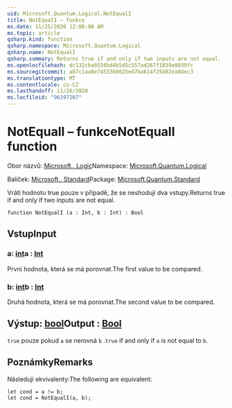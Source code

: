 ```yaml
---
uid: Microsoft.Quantum.Logical.NotEqualI
title: NotEqualI – funkce
ms.date: 11/25/2020 12:00:00 AM
ms.topic: article
qsharp.kind: function
qsharp.namespace: Microsoft.Quantum.Logical
qsharp.name: NotEqualI
qsharp.summary: Returns true if and only if two inputs are not equal.
ms.openlocfilehash: dc132cbab556bd4b5d5c557ad267f1839e8039fc
ms.sourcegitcommit: a87c1aa8e7453360025e47ba614f25b02ea84ec3
ms.translationtype: MT
ms.contentlocale: cs-CZ
ms.lasthandoff: 11/26/2020
ms.locfileid: "96197207"
---
```

# <a name="notequali-function"></a><span data-ttu-id="7a15e-102">NotEqualI – funkce</span><span class="sxs-lookup"><span data-stu-id="7a15e-102">NotEqualI function</span></span>

<span data-ttu-id="7a15e-103">Obor názvů: [Microsoft.. Logic](xref:Microsoft.Quantum.Logical)</span><span class="sxs-lookup"><span data-stu-id="7a15e-103">Namespace: [Microsoft.Quantum.Logical](xref:Microsoft.Quantum.Logical)</span></span>

<span data-ttu-id="7a15e-104">Balíček: [Microsoft.. Standard](https://nuget.org/packages/Microsoft.Quantum.Standard)</span><span class="sxs-lookup"><span data-stu-id="7a15e-104">Package: [Microsoft.Quantum.Standard](https://nuget.org/packages/Microsoft.Quantum.Standard)</span></span>


<span data-ttu-id="7a15e-105">Vrátí hodnotu true pouze v případě, že se neshodují dva vstupy.</span><span class="sxs-lookup"><span data-stu-id="7a15e-105">Returns true if and only if two inputs are not equal.</span></span>

```qsharp
function NotEqualI (a : Int, b : Int) : Bool
```


## <a name="input"></a><span data-ttu-id="7a15e-106">Vstup</span><span class="sxs-lookup"><span data-stu-id="7a15e-106">Input</span></span>

### <a name="a--int"></a><span data-ttu-id="7a15e-107">a: [int](xref:microsoft.quantum.lang-ref.int)</span><span class="sxs-lookup"><span data-stu-id="7a15e-107">a : [Int](xref:microsoft.quantum.lang-ref.int)</span></span>

<span data-ttu-id="7a15e-108">První hodnota, která se má porovnat.</span><span class="sxs-lookup"><span data-stu-id="7a15e-108">The first value to be compared.</span></span>


### <a name="b--int"></a><span data-ttu-id="7a15e-109">b: [int](xref:microsoft.quantum.lang-ref.int)</span><span class="sxs-lookup"><span data-stu-id="7a15e-109">b : [Int](xref:microsoft.quantum.lang-ref.int)</span></span>

<span data-ttu-id="7a15e-110">Druhá hodnota, která se má porovnat.</span><span class="sxs-lookup"><span data-stu-id="7a15e-110">The second value to be compared.</span></span>



## <a name="output--bool"></a><span data-ttu-id="7a15e-111">Výstup: [bool](xref:microsoft.quantum.lang-ref.bool)</span><span class="sxs-lookup"><span data-stu-id="7a15e-111">Output : [Bool](xref:microsoft.quantum.lang-ref.bool)</span></span>

<span data-ttu-id="7a15e-112">`true` pouze pokud `a` se nerovná `b` .</span><span class="sxs-lookup"><span data-stu-id="7a15e-112">`true` if and only if `a` is not equal to `b`.</span></span>

## <a name="remarks"></a><span data-ttu-id="7a15e-113">Poznámky</span><span class="sxs-lookup"><span data-stu-id="7a15e-113">Remarks</span></span>

<span data-ttu-id="7a15e-114">Následují ekvivalenty:</span><span class="sxs-lookup"><span data-stu-id="7a15e-114">The following are equivalent:</span></span>

```Q#
let cond = a != b;
let cond = NotEqualI(a, b);
```